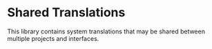 # Shared Translations

This library contains system translations that may be shared between multiple projects and interfaces.
